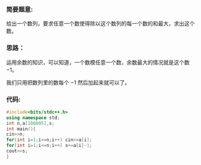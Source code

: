 ### 简要题意:
给出一个数列，要求任意一个数使得除以这个数列的每一个数的和最大，求出这个数。

### 思路：

运用余数的知识，可以知道，一个数模任意一个数，余数最大的情况就是这个数 $-1$。

我们只用把数列里的数每个 $-1$ 然后加起来就可以了。

### 代码:

```cpp
#include<bits/stdc++.h>
using namespace std;
int n,a[100005],s;
int main(){
cin>>n;
for(int i=1;i<=n;i++) cin>>a[i];
for(int i=1;i<=n;i++) s+=a[i]-1;
cout<<s;
}
```

